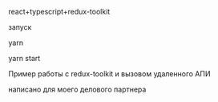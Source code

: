 react+typescript+redux-toolkit

запуск 

yarn

yarn start

Пример работы с redux-toolkit и вызовом удаленного АПИ

написано для моего делового партнера

